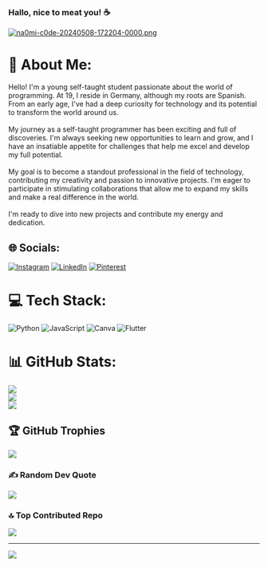 ### Hallo, nice to meat you! ☕️

[![na0mi-c0de-20240508-172204-0000.png](https://i.postimg.cc/tTjKZWr1/na0mi-c0de-20240508-172204-0000.png)](https://postimg.cc/1gvCbn1P)

# 💫 About Me:
Hello! I'm a young self-taught student passionate about the world of programming. At 19, I reside in Germany, although my roots are Spanish. From an early age, I've had a deep curiosity for technology and its potential to transform the world around us.<br><br>My journey as a self-taught programmer has been exciting and full of discoveries. I'm always seeking new opportunities to learn and grow, and I have an insatiable appetite for challenges that help me excel and develop my full potential.<br><br>My goal is to become a standout professional in the field of technology, contributing my creativity and passion to innovative projects. I'm eager to participate in stimulating collaborations that allow me to expand my skills and make a real difference in the world.<br><br>I'm ready to dive into new projects and contribute my energy and dedication.


## 🌐 Socials:
[![Instagram](https://img.shields.io/badge/Instagram-%23E4405F.svg?logo=Instagram&logoColor=white)](https://instagram.com/@na0mi.c0de) [![LinkedIn](https://img.shields.io/badge/LinkedIn-%230077B5.svg?logo=linkedin&logoColor=white)](https://linkedin.com/in/@NaomiGaleano) [![Pinterest](https://img.shields.io/badge/Pinterest-%23E60023.svg?logo=Pinterest&logoColor=white)](https://pinterest.com/@na0mi.c0de) 

# 💻 Tech Stack:
![Python](https://img.shields.io/badge/python-3670A0?style=plastic&logo=python&logoColor=ffdd54) ![JavaScript](https://img.shields.io/badge/javascript-%23323330.svg?style=plastic&logo=javascript&logoColor=%23F7DF1E) ![Canva](https://img.shields.io/badge/Canva-%2300C4CC.svg?style=plastic&logo=Canva&logoColor=white) ![Flutter](https://img.shields.io/badge/Flutter-%2302569B.svg?style=plastic&logo=Flutter&logoColor=white)
# 📊 GitHub Stats:
![](https://github-readme-stats.vercel.app/api?username=na0migalean0&theme=tokyonight&hide_border=false&include_all_commits=false&count_private=false)<br/>
![](https://github-readme-streak-stats.herokuapp.com/?user=na0migalean0&theme=tokyonight&hide_border=false)<br/>
![](https://github-readme-stats.vercel.app/api/top-langs/?username=na0migalean0&theme=tokyonight&hide_border=false&include_all_commits=false&count_private=false&layout=compact)

## 🏆 GitHub Trophies
![](https://github-profile-trophy.vercel.app/?username=na0migalean0&theme=tokyonight&no-frame=false&no-bg=false&margin-w=4)

### ✍️ Random Dev Quote
![](https://quotes-github-readme.vercel.app/api?type=vetical&theme=tokyonight)

### 🔝 Top Contributed Repo
![](https://github-contributor-stats.vercel.app/api?username=na0migalean0&limit=5&theme=tokyonight&combine_all_yearly_contributions=true)

---
[![](https://visitcount.itsvg.in/api?id=na0migalean0&icon=2&color=6)](https://visitcount.itsvg.in)

<!-- Proudly created with GPRM ( https://gprm.itsvg.in ) -->
